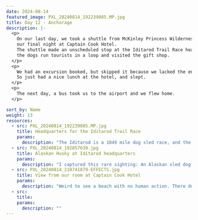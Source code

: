 ```yaml
---
date: 2024-08-14
featured_image: PXL_20240814_192239085.MP.jpg
title: Day 12 - Anchorage
description: |-
  <p>
    On our last day, we took a shuttle from McKinley Princess Wilderness Lodge to Anchorage to stay
    our final night at Captain Cook Hotel.
    The shuttle made an unscheduled stop at the Iditarod Trail Race headquarters, which we watched
    the dogs run tourists in a loop and visited the gift shop.
  </p>
  <p>
    We had an excursion booked, but skipped it because we lacked the energy.
    So just had a nice lunch at the hotel, and slept.
  </p>
  <p>
    The next day, a bus took us to the airport and we flew home.
  </p>

sort_by: Name
weight: 13
resources:
  - src: PXL_20240814_192239085.MP.jpg
    title: Headquarters for the Iditarod Trail Race
    params:
      description: "The Iditarod is a 1049 mile dog sled race, and the sport of Alaska!"
  - src: PXL_20240814_192857639.jpg
    title: Alaskan Husky at Iditarod headquarters
    params:
      description: "I captured this rare sighting: An Alaskan sled dog lying still. Each dog has a raised doghouse, chain on a swivel, bowl, and trampoline!"
  - src: PXL_20240814_210741879-EFFECTS.jpg
    title: View from our room at Captain Cook Hotel
    params:
      description: "Weird to see a beach with no human action. There doesn't even appear roads or parking along it, or a premium on beach-front property."
  - src:
    title:
    params:
      description: ""
---
```

